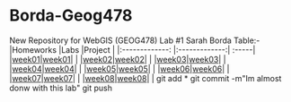 # Borda-Geog478
New Repository for WebGIS (GEOG478) Lab #1
Sarah Borda
Table:-
|Homeworks   |Labs        |Project     |
|:-------------: |:-------------:| :-----|
|[week01](homework/week01)|[week01](lab/week01)| |
|[week02](homework/week02)|[week02](lab/week02)| |
|[week03](homework/week03)|[week03](lab/week03)| |
|[week04](homework/week04)|[week04](lab/week04)| |
|[week05](homework/week05)|[week05](lab/week05)| |
|[week06](homework/week06)|[week06](lab/week06)| |
|[week07](homework/week07)|[week07](lab/week07)| |
|[week08](homework/week08)|[week08](lab/week08)| |
git add *
git commit -m"Im almost donw with this lab"
git push
